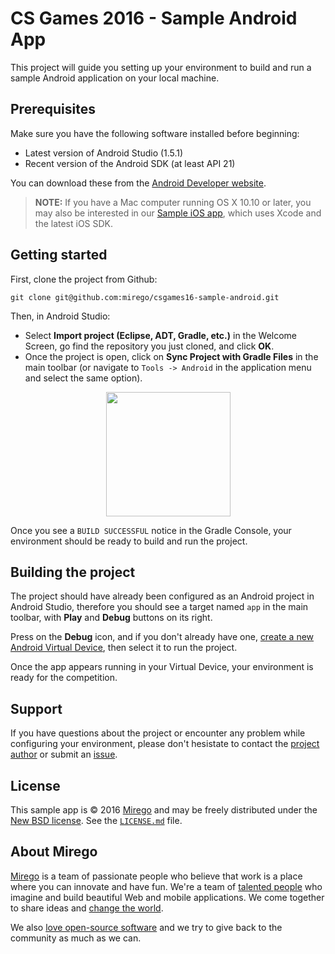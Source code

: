 # CS Games 2016 - Sample Android App

This project will guide you setting up your environment to build and run a sample Android application on your local machine.

## Prerequisites

Make sure you have the following software installed before beginning:

- Latest version of Android Studio (1.5.1)
- Recent version of the Android SDK (at least API 21)

You can download these from the [Android Developer website](http://developer.android.com/sdk/index.html).

> **NOTE:** If you have a Mac computer running OS X 10.10 or later, you may also be interested in our [Sample iOS app](https://github.com/mirego/csgames16-sample-ios/), which uses Xcode and the latest iOS SDK.

## Getting started

First, clone the project from Github:

```
git clone git@github.com:mirego/csgames16-sample-android.git
```

Then, in Android Studio: 

- Select **Import project (Eclipse, ADT, Gradle, etc.)** in the Welcome Screen, go find the repository you just cloned, and click **OK**.
- Once the project is open, click on **Sync Project with Gradle Files** in the main toolbar (or navigate to `Tools -> Android` in the application menu and select the same option).

<p align="center"><img src="https://cloud.githubusercontent.com/assets/4378424/13450169/9f925920-e000-11e5-999a-464b9949ee9a.png" width="199"></p>

Once you see a `BUILD SUCCESSFUL` notice in the Gradle Console, your environment should be ready to build and run the project.

## Building the project

The project should have already been configured as an Android project in Android Studio, therefore you should see a target named `app` in the main toolbar, with **Play** and **Debug** buttons on its right.

Press on the **Debug** icon, and if you don't already have one, [create a new Android Virtual Device](http://developer.android.com/tools/devices/managing-avds.html), then select it to run the project.

Once the app appears running in your Virtual Device, your environment is ready for the competition.

## Support

If you have questions about the project or encounter any problem while configuring your environment, please don't hesistate to contact the [project author](https://github.com/ebelair) or submit an [issue](https://github.com/mirego/csgames16-sample-android/issues).

## License

This sample app is © 2016 [Mirego](http://www.mirego.com) and may be freely
distributed under the [New BSD license](http://opensource.org/licenses/BSD-3-Clause).
See the [`LICENSE.md`](https://github.com/mirego/csgames16-sample-android/blob/master/LICENSE.md) file.

## About Mirego

[Mirego](http://mirego.com) is a team of passionate people who believe that work is a place where you can innovate and have fun. We're a team of [talented people](http://life.mirego.com) who imagine and build beautiful Web and mobile applications. We come together to share ideas and [change the world](http://mirego.org).

We also [love open-source software](http://open.mirego.com) and we try to give back to the community as much as we can.
